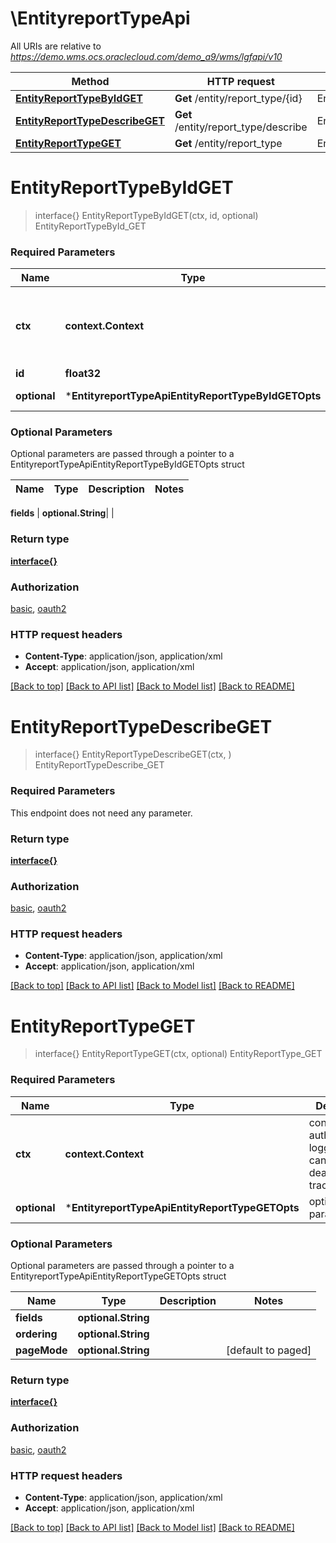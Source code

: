# \EntityreportTypeApi

All URIs are relative to *https://demo.wms.ocs.oraclecloud.com/demo_a9/wms/lgfapi/v10*

Method | HTTP request | Description
------------- | ------------- | -------------
[**EntityReportTypeByIdGET**](EntityreportTypeApi.md#EntityReportTypeByIdGET) | **Get** /entity/report_type/{id} | EntityReportTypeById_GET
[**EntityReportTypeDescribeGET**](EntityreportTypeApi.md#EntityReportTypeDescribeGET) | **Get** /entity/report_type/describe | EntityReportTypeDescribe_GET
[**EntityReportTypeGET**](EntityreportTypeApi.md#EntityReportTypeGET) | **Get** /entity/report_type | EntityReportType_GET


# **EntityReportTypeByIdGET**
> interface{} EntityReportTypeByIdGET(ctx, id, optional)
EntityReportTypeById_GET



### Required Parameters

Name | Type | Description  | Notes
------------- | ------------- | ------------- | -------------
 **ctx** | **context.Context** | context for authentication, logging, cancellation, deadlines, tracing, etc.
  **id** | **float32**|  | 
 **optional** | ***EntityreportTypeApiEntityReportTypeByIdGETOpts** | optional parameters | nil if no parameters

### Optional Parameters
Optional parameters are passed through a pointer to a EntityreportTypeApiEntityReportTypeByIdGETOpts struct

Name | Type | Description  | Notes
------------- | ------------- | ------------- | -------------

 **fields** | **optional.String**|  | 

### Return type

[**interface{}**](interface{}.md)

### Authorization

[basic](../README.md#basic), [oauth2](../README.md#oauth2)

### HTTP request headers

 - **Content-Type**: application/json, application/xml
 - **Accept**: application/json, application/xml

[[Back to top]](#) [[Back to API list]](../README.md#documentation-for-api-endpoints) [[Back to Model list]](../README.md#documentation-for-models) [[Back to README]](../README.md)

# **EntityReportTypeDescribeGET**
> interface{} EntityReportTypeDescribeGET(ctx, )
EntityReportTypeDescribe_GET



### Required Parameters
This endpoint does not need any parameter.

### Return type

[**interface{}**](interface{}.md)

### Authorization

[basic](../README.md#basic), [oauth2](../README.md#oauth2)

### HTTP request headers

 - **Content-Type**: application/json, application/xml
 - **Accept**: application/json, application/xml

[[Back to top]](#) [[Back to API list]](../README.md#documentation-for-api-endpoints) [[Back to Model list]](../README.md#documentation-for-models) [[Back to README]](../README.md)

# **EntityReportTypeGET**
> interface{} EntityReportTypeGET(ctx, optional)
EntityReportType_GET



### Required Parameters

Name | Type | Description  | Notes
------------- | ------------- | ------------- | -------------
 **ctx** | **context.Context** | context for authentication, logging, cancellation, deadlines, tracing, etc.
 **optional** | ***EntityreportTypeApiEntityReportTypeGETOpts** | optional parameters | nil if no parameters

### Optional Parameters
Optional parameters are passed through a pointer to a EntityreportTypeApiEntityReportTypeGETOpts struct

Name | Type | Description  | Notes
------------- | ------------- | ------------- | -------------
 **fields** | **optional.String**|  | 
 **ordering** | **optional.String**|  | 
 **pageMode** | **optional.String**|  | [default to paged]

### Return type

[**interface{}**](interface{}.md)

### Authorization

[basic](../README.md#basic), [oauth2](../README.md#oauth2)

### HTTP request headers

 - **Content-Type**: application/json, application/xml
 - **Accept**: application/json, application/xml

[[Back to top]](#) [[Back to API list]](../README.md#documentation-for-api-endpoints) [[Back to Model list]](../README.md#documentation-for-models) [[Back to README]](../README.md)

